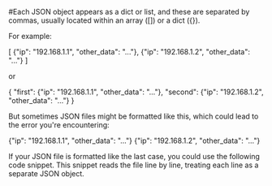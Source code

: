#Each JSON object appears as a dict or list, and these are separated by commas, usually located within an array ([]) or a dict ({}).

For example:

[
  {"ip": "192.168.1.1", "other_data": "..."},
  {"ip": "192.168.1.2", "other_data": "..."}
]

or

{
  "first": {"ip": "192.168.1.1", "other_data": "..."},
  "second": {"ip": "192.168.1.2", "other_data": "..."}
}

But sometimes JSON files might be formatted like this, which could lead to the error you're encountering:

{"ip": "192.168.1.1", "other_data": "..."}
{"ip": "192.168.1.2", "other_data": "..."}

If your JSON file is formatted like the last case, you could use the following code snippet. This snippet reads the file line by line, treating each line as a separate JSON object.
